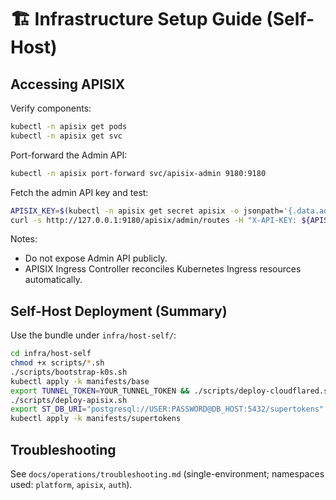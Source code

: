 # 🏗️ Infrastructure Setup Guide (Self-Host)

## Accessing APISIX

Verify components:

```bash
kubectl -n apisix get pods
kubectl -n apisix get svc
```

Port-forward the Admin API:

```bash
kubectl -n apisix port-forward svc/apisix-admin 9180:9180
```

Fetch the admin API key and test:

```bash
APISIX_KEY=$(kubectl -n apisix get secret apisix -o jsonpath='{.data.admin.key}' | base64 -d)
curl -s http://127.0.0.1:9180/apisix/admin/routes -H "X-API-KEY: ${APISIX_KEY}"
```

Notes:

- Do not expose Admin API publicly.
- APISIX Ingress Controller reconciles Kubernetes Ingress resources automatically.

## Self-Host Deployment (Summary)

Use the bundle under `infra/host-self/`:

```bash
cd infra/host-self
chmod +x scripts/*.sh
./scripts/bootstrap-k0s.sh
kubectl apply -k manifests/base
export TUNNEL_TOKEN=YOUR_TUNNEL_TOKEN && ./scripts/deploy-cloudflared.sh
./scripts/deploy-apisix.sh
export ST_DB_URI="postgresql://USER:PASSWORD@DB_HOST:5432/supertokens" CHART_PATH="/path/to/supertokens/helm-chart" && ./scripts/deploy-supertokens.sh
kubectl apply -k manifests/supertokens
```

## Troubleshooting

See `docs/operations/troubleshooting.md` (single-environment; namespaces used: `platform`, `apisix`, `auth`).
